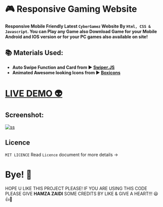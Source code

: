# 🎮 Responsive Gaming Website 

**Responsive Mobile Friendly Latest `CyberGamez` Website By `Html, CSS & Javascript`. You can Play any Game also Download Game for your Mobile Android and IOS version or for your PC games also available on site!**

## 📚 Materials Used: 
- **Auto Swipe Function and Card from ▶️ [Swiper.JS](https://swiperjs.com/)**
- **Animated Awesome looking Icons from ▶️ [Boxicons](https://boxicons.com/)**

# [LIVE DEMO 👽](https://cyber-gamez-shjz.netlify.app/)

## Screenshot:

<a href="https://cyber-gamez-shjz.netlify.app/" target="_blank"><img src="https://user-images.githubusercontent.com/52501040/192651417-2b5d7c4f-b1f4-4043-bd1b-7bebeef1e260.jpg" alt="ss" /></a>

## Licence
`MIT LICENCE` Read `Licence` document for more details ->

# Bye! 👋
HOPE U LIKE THIS PROJECT PLEASE! IF YOU ARE USING THIS CODE PLEASE GIVE **HAMZA ZAIDI** SOME CREDITS BY LIKE & GIVE A HEART!!! 😃👍💛
